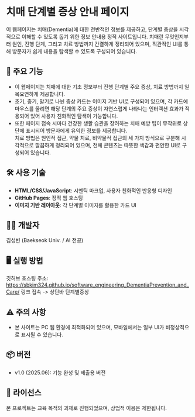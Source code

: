 # 치매 단계별 증상 안내 페이지

이 웹페이지는 치매(Dementia)에 대한 전반적인 정보를 제공하고, 단계별 증상을 시각적으로 이해할 수 있도록 돕기 위한 정보 안내용 정적 사이트입니다. 치매란 무엇인지부터 원인, 진행 단계, 그리고 치료 방법까지 간결하게 정리되어 있으며, 직관적인 UI를 통해 방문자가 쉽게 내용을 탐색할 수 있도록 구성되어 있습니다.

## 📌 주요 기능

- 이 웹페이지는 치매에 대한 기초 정보부터 진행 단계별 주요 증상, 치료 방법까지 일목요연하게 제공합니다.  
- 초기, 중기, 말기로 나뉜 증상 카드는 이미지 기반 UI로 구성되어 있으며, 각 카드에 마우스를 올리면 해당 단계의 주요 증상이 자연스럽게 나타나는 인터랙션 효과가 적용되어 있어 사용자 친화적인 탐색이 가능합니다.  
- 또한 페이지 접속 시마다 건강한 생활 습관을 장려하는 치매 예방 팁이 무작위로 상단에 표시되어 방문자에게 유익한 정보를 제공합니다.  
치료 방법은 원인적 접근, 약물 치료, 비약물적 접근의 세 가지 방식으로 구분해 시각적으로 깔끔하게 정리되어 있으며, 전체 콘텐츠는 따뜻한 색감과 편안한 UI로 구성되어 있습니다.

## 🛠️ 사용 기술

- **HTML/CSS/JavaScript**: 시멘틱 마크업, 사용자 친화적인 반응형 디자인
- **GitHub Pages**: 정적 웹 호스팅
- **이미지 기반 레이아웃**: 각 단계별 이미지를 활용한 카드 UI

## 🙋‍♂️ 개발자

김성빈 (Baekseok Univ. / AI 전공)

## 🖥️ 실행 방법

깃허브 호스팅 주소: https://sbkim324.github.io/software_engineering_DementiaPrevention_and_Care/
링크 접속 -> 상단바 단계별증상

## ⚠️ 주의 사항

- 본 사이트는 PC 웹 환경에 최적화되어 있으며, 모바일에서는 일부 UI가 비정상적으로 표시될 수 있습니다.

## 📦 버전

- v1.0 (2025.06): 기능 완성 및 제출용 버전

## 📜 라이선스

본 프로젝트는 교육 목적의 과제로 진행되었으며, 상업적 이용은 제한됩니다.
